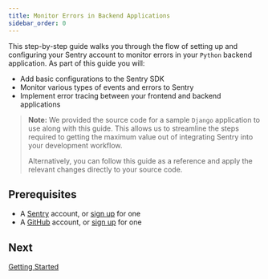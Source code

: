 ```yaml
---
title: Monitor Errors in Backend Applications
sidebar_order: 0
---
```


This step-by-step guide walks you through the flow of setting up and configuring your Sentry account to monitor errors in your `Python` backend application. As part of this guide you will:

- Add basic configurations to the Sentry SDK
- Monitor various types of events and errors to Sentry
- Implement error tracing between your frontend and backend applications

> **Note:** We provided the source code for a sample `Django` application to use along with this guide. This allows us to streamline the steps required to getting the maximum value out of integrating Sentry into your development workflow.
>
> Alternatively, you can follow this guide as a reference and apply the relevant changes directly to your source code.

## Prerequisites

- A [Sentry](https://sentry.io) account, or [sign up](https://sentry.io/signup/) for one
- A [GitHub](https://github.com/) account, or [sign up](https://github.com/join) for one

## Next

[Getting Started](/guides/tutorials/integrate-backend/getting-started/)
